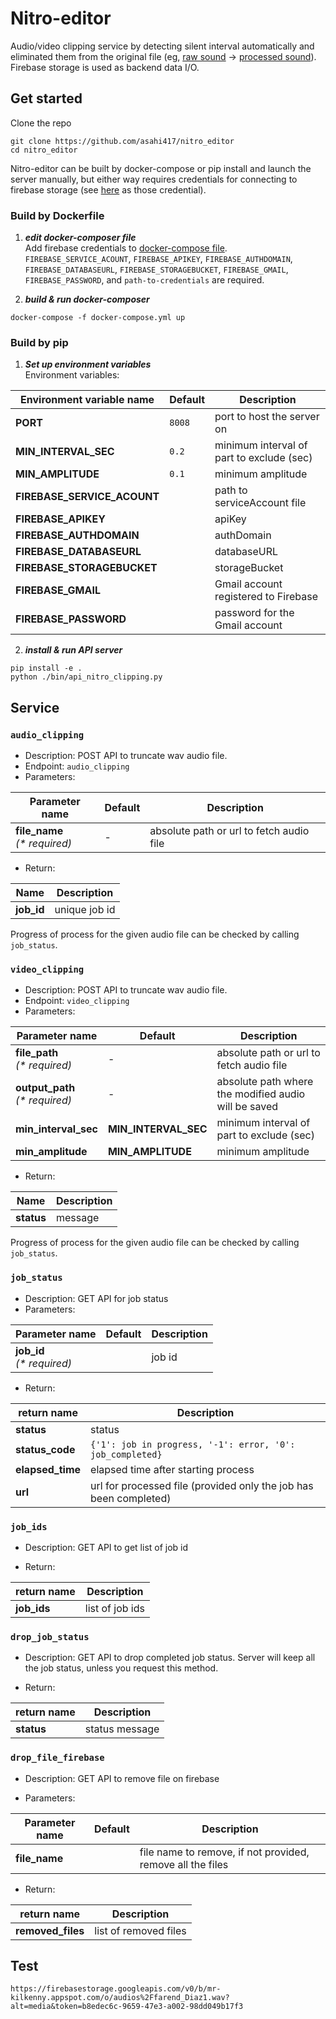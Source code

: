 # Nitro-editor
Audio/video clipping service by detecting silent interval automatically and eliminated them from
the original file (eg, [raw sound](./sample_files/sample_0.wav) -> [processed sound](./sample_files/sample_0_edit.wav)).
Firebase storage is used as backend data I/O.  

## Get started

Clone the repo

```
git clone https://github.com/asahi417/nitro_editor
cd nitro_editor
```

Nitro-editor can be built by docker-compose or pip install and launch the server manually,
but either way requires credentials for connecting to firebase storage (see [here](./FIREBASE.md) as those credential).

### Build by Dockerfile
1. ***edit docker-composer file***  
Add firebase credentials to [docker-compose file](./docker-compose.yml).  
`FIREBASE_SERVICE_ACOUNT`, `FIREBASE_APIKEY`, `FIREBASE_AUTHDOMAIN`, `FIREBASE_DATABASEURL`, `FIREBASE_STORAGEBUCKET`, `FIREBASE_GMAIL`, `FIREBASE_PASSWORD`, and
`path-to-credentials` are required.

2. ***build & run docker-composer***  
```
docker-compose -f docker-compose.yml up       
```

### Build by pip
1. ***Set up environment variables***  
Environment variables:

| Environment variable name  | Default | Description                                                                                         |
| -------------------------- | ------- | --------------------------------------------------------------------------------------------------- |
| **PORT**                   | `8008`  | port to host the server on                                                                          |
| **MIN_INTERVAL_SEC**       | `0.2`   | minimum interval of part to exclude (sec) |
| **MIN_AMPLITUDE**          | `0.1`   | minimum amplitude |
| **FIREBASE_SERVICE_ACOUNT**|         | path to serviceAccount file |
| **FIREBASE_APIKEY**        |         | apiKey |
| **FIREBASE_AUTHDOMAIN**    |         | authDomain |
| **FIREBASE_DATABASEURL**   |         | databaseURL |
| **FIREBASE_STORAGEBUCKET** |         | storageBucket |
| **FIREBASE_GMAIL**         |         | Gmail account registered to Firebase |
| **FIREBASE_PASSWORD**      |         | password for the Gmail account |

2. ***install & run API server***    
```
pip install -e .
python ./bin/api_nitro_clipping.py
```

## Service
### `audio_clipping`
- Description: POST API to truncate wav audio file.
- Endpoint: `audio_clipping`
- Parameters:

| Parameter name                            | Default              | Description                                                                         |
| ----------------------------------------- | -------------------- | ----------------------------------------------------------------------------------- |
| **file_name**<br />_(\* required)_        |  -                   | absolute path or url to fetch audio file  |

- Return:

| Name       | Description                                     |
| ---------- | ----------------------------------------------- |
| **job_id** | unique job id  |

Progress of process for the given audio file can be checked by calling `job_status`. 

### `video_clipping`
- Description: POST API to truncate wav audio file.
- Endpoint: `video_clipping`
- Parameters:

| Parameter name                            | Default | Description                                                                         |
| ----------------------------------------- | ------- | ----------------------------------------------------------------------------------- |
| **file_path**<br />_(\* required)_        |  -      | absolute path or url to fetch audio file  |
| **output_path**<br />_(\* required)_      |  -      | absolute path where the modified audio will be saved |
| **min_interval_sec**                      | **MIN_INTERVAL_SEC** | minimum interval of part to exclude (sec) |
| **min_amplitude**                         | **MIN_AMPLITUDE** | minimum amplitude |

- Return:

| Name     | Description                                     |
| --------------- | ----------------------------------------------- |
| **status**      | message  | 

Progress of process for the given audio file can be checked by calling `job_status`. 


### `job_status`
- Description: GET API for job status
- Parameters:

| Parameter name                  | Default | Description                                                                         |
| ------------------------------- | ------- | ----------------------------------------------------------------------------------- |
| **job_id**<br />_(\* required)_ |         | job id |

- Return:

| return name         | Description                                     |
| ------------------- | ----------------------------------------------- |
| **status**          | status |
| **status_code**     | `{'1': job in progress, '-1': error, '0': job_completed}` |
| **elapsed_time**    | elapsed time after starting process |
| **url**             | url for processed file (provided only the job has been completed) |


### `job_ids`
- Description: GET API to get list of job id

- Return:

| return name         | Description     |
| ------------------- | --------------- |
| **job_ids**         | list of job ids |


### `drop_job_status`
- Description: GET API to drop completed job status. Server will keep all the job status, unless you request this method. 

- Return:

| return name         | Description    |
| ------------------- | -------------- |
| **status**          | status message |

### `drop_file_firebase`
- Description: GET API to remove file on firebase 

- Parameters:

| Parameter name   | Default | Description                                                                         |
| ---------------- | ------- | ----------------------------------------------------------------------------------- |
| **file_name**    |         | file name to remove, if not provided, remove all the files |


- Return:

| return name         | Description           |
| ------------------- | --------------------- |
| **removed_files**   | list of removed files |



## Test

`https://firebasestorage.googleapis.com/v0/b/mr-kilkenny.appspot.com/o/audios%2Ffarend_Diaz1.wav?alt=media&token=b8edec6c-9659-47e3-a002-98dd049b17f3`